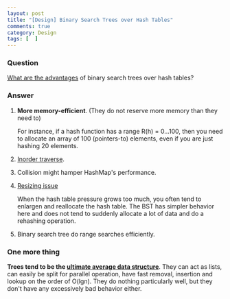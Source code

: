 ```yaml
---
layout: post
title: "[Design] Binary Search Trees over Hash Tables"
comments: true
category: Design
tags: [  ]
---
```


### Question 

[What are the advantages](http://stackoverflow.com/questions/4128546/advantages-of-binary-search-trees-over-hash-tables) of binary search trees over hash tables? 

### Answer

1. __More memory-efficient__. (They do not reserve more memory than they need to)

    For instance, if a hash function has a range R(h) = 0...100, then you need to allocate an array of 100 (pointers-to) elements, even if you are just hashing 20 elements. 

1. [Inorder traverse](http://stackoverflow.com/a/4128585). 

1. Collision might hamper HashMap's performance. 

1. [Resizing issue](http://stackoverflow.com/a/4129272)

    When the hash table pressure grows too much, you often tend to enlargen and reallocate the hash table. The BST has simpler behavior here and does not tend to suddenly allocate a lot of data and do a rehashing operation. 

1. Binary search tree do range searches efficiently.

### One more thing

__Trees tend to be the [ultimate average data structure](http://stackoverflow.com/a/19896875)__. They can act as lists, can easily be split for parallel operation, have fast removal, insertion and lookup on the order of O(lgn). They do nothing particularly well, but they don't have any excessively bad behavior either. 
